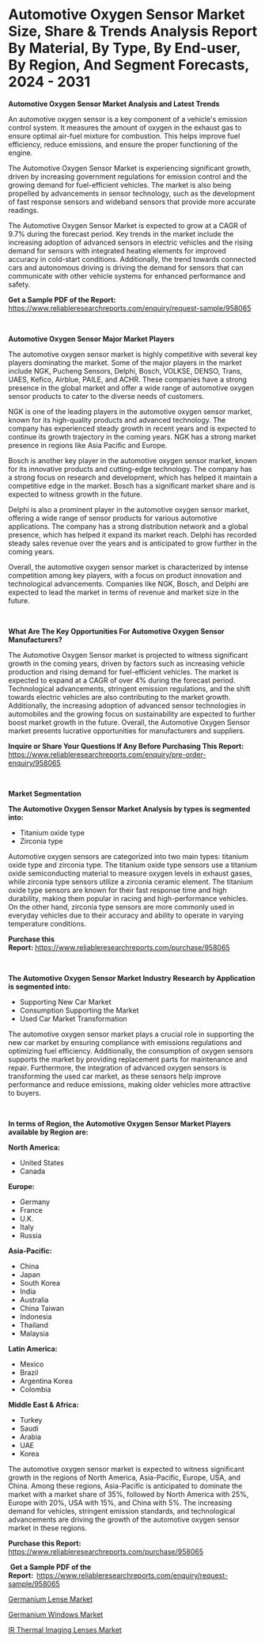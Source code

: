<p><h1>Automotive Oxygen Sensor Market Size, Share & Trends Analysis Report By Material, By Type, By End-user, By Region, And Segment Forecasts, 2024 - 2031</h1></p><p><strong>Automotive Oxygen Sensor Market Analysis and Latest Trends</strong></p>
<p><p>An automotive oxygen sensor is a key component of a vehicle's emission control system. It measures the amount of oxygen in the exhaust gas to ensure optimal air-fuel mixture for combustion. This helps improve fuel efficiency, reduce emissions, and ensure the proper functioning of the engine.</p><p>The Automotive Oxygen Sensor Market is experiencing significant growth, driven by increasing government regulations for emission control and the growing demand for fuel-efficient vehicles. The market is also being propelled by advancements in sensor technology, such as the development of fast response sensors and wideband sensors that provide more accurate readings.</p><p>The Automotive Oxygen Sensor Market is expected to grow at a CAGR of 9.7% during the forecast period. Key trends in the market include the increasing adoption of advanced sensors in electric vehicles and the rising demand for sensors with integrated heating elements for improved accuracy in cold-start conditions. Additionally, the trend towards connected cars and autonomous driving is driving the demand for sensors that can communicate with other vehicle systems for enhanced performance and safety.</p></p>
<p><strong>Get a Sample PDF of the Report:&nbsp;</strong> <a href="https://www.reliableresearchreports.com/enquiry/request-sample/958065">https://www.reliableresearchreports.com/enquiry/request-sample/958065</a></p>
<p>&nbsp;</p>
<p><strong>Automotive Oxygen Sensor Major Market Players</strong></p>
<p><p>The automotive oxygen sensor market is highly competitive with several key players dominating the market. Some of the major players in the market include NGK, Pucheng Sensors, Delphi, Bosch, VOLKSE, DENSO, Trans, UAES, Kefico, Airblue, PAILE, and ACHR. These companies have a strong presence in the global market and offer a wide range of automotive oxygen sensor products to cater to the diverse needs of customers.</p><p>NGK is one of the leading players in the automotive oxygen sensor market, known for its high-quality products and advanced technology. The company has experienced steady growth in recent years and is expected to continue its growth trajectory in the coming years. NGK has a strong market presence in regions like Asia Pacific and Europe.</p><p>Bosch is another key player in the automotive oxygen sensor market, known for its innovative products and cutting-edge technology. The company has a strong focus on research and development, which has helped it maintain a competitive edge in the market. Bosch has a significant market share and is expected to witness growth in the future.</p><p>Delphi is also a prominent player in the automotive oxygen sensor market, offering a wide range of sensor products for various automotive applications. The company has a strong distribution network and a global presence, which has helped it expand its market reach. Delphi has recorded steady sales revenue over the years and is anticipated to grow further in the coming years.</p><p>Overall, the automotive oxygen sensor market is characterized by intense competition among key players, with a focus on product innovation and technological advancements. Companies like NGK, Bosch, and Delphi are expected to lead the market in terms of revenue and market size in the future.</p></p>
<p>&nbsp;</p>
<p><strong>What Are The Key Opportunities For Automotive Oxygen Sensor Manufacturers?</strong></p>
<p><p>The Automotive Oxygen Sensor market is projected to witness significant growth in the coming years, driven by factors such as increasing vehicle production and rising demand for fuel-efficient vehicles. The market is expected to expand at a CAGR of over 4% during the forecast period. Technological advancements, stringent emission regulations, and the shift towards electric vehicles are also contributing to the market growth. Additionally, the increasing adoption of advanced sensor technologies in automobiles and the growing focus on sustainability are expected to further boost market growth in the future. Overall, the Automotive Oxygen Sensor market presents lucrative opportunities for manufacturers and suppliers.</p></p>
<p><strong>Inquire or Share Your Questions If Any Before Purchasing This Report:</strong> <a href="https://www.reliableresearchreports.com/enquiry/pre-order-enquiry/958065">https://www.reliableresearchreports.com/enquiry/pre-order-enquiry/958065</a></p>
<p>&nbsp;</p>
<p><strong>Market Segmentation</strong></p>
<p><strong>The Automotive Oxygen Sensor Market Analysis by types is segmented into:</strong></p>
<p><ul><li>Titanium oxide type</li><li>Zirconia type</li></ul></p>
<p><p>Automotive oxygen sensors are categorized into two main types: titanium oxide type and zirconia type. The titanium oxide type sensors use a titanium oxide semiconducting material to measure oxygen levels in exhaust gases, while zirconia type sensors utilize a zirconia ceramic element. The titanium oxide type sensors are known for their fast response time and high durability, making them popular in racing and high-performance vehicles. On the other hand, zirconia type sensors are more commonly used in everyday vehicles due to their accuracy and ability to operate in varying temperature conditions.</p></p>
<p><strong>Purchase this Report:&nbsp;</strong><a href="https://www.reliableresearchreports.com/purchase/958065">https://www.reliableresearchreports.com/purchase/958065</a></p>
<p>&nbsp;</p>
<p><strong>The Automotive Oxygen Sensor Market Industry Research by Application is segmented into:</strong></p>
<p><ul><li>Supporting New Car Market</li><li>Consumption Supporting the Market</li><li>Used Car Market Transformation</li></ul></p>
<p><p>The automotive oxygen sensor market plays a crucial role in supporting the new car market by ensuring compliance with emissions regulations and optimizing fuel efficiency. Additionally, the consumption of oxygen sensors supports the market by providing replacement parts for maintenance and repair. Furthermore, the integration of advanced oxygen sensors is transforming the used car market, as these sensors help improve performance and reduce emissions, making older vehicles more attractive to buyers.</p></p>
<p>&nbsp;</p>
<p><strong>In terms of Region, the Automotive Oxygen Sensor Market Players available by Region are:</strong></p>
<p>
    <p> <strong> North America: </strong>
        <ul>
            <li>United States</li>
            <li>Canada</li>
        </ul>
        </p> 
    <p> <strong> Europe: </strong>
        <ul>
            <li>Germany</li>
            <li>France</li>
            <li>U.K.</li>
            <li>Italy</li>
            <li>Russia</li>
        </ul>
        </p> 
    <p> <strong> Asia-Pacific: </strong>
        <ul>
            <li>China</li>
            <li>Japan</li>
            <li>South Korea</li>
            <li>India</li>
            <li>Australia</li>
            <li>China Taiwan</li>
            <li>Indonesia</li>
            <li>Thailand</li>
            <li>Malaysia</li>
        </ul>
        </p> 
    <p> <strong> Latin America: </strong>
        <ul>
            <li>Mexico</li>
            <li>Brazil</li>
            <li>Argentina Korea</li>
            <li>Colombia</li>
        </ul>
        </p> 
    <p> <strong> Middle East & Africa: </strong>
        <ul>
            <li>Turkey</li>
            <li>Saudi</li>
            <li>Arabia</li>
            <li>UAE</li>
            <li>Korea</li>
        </ul>
    </p>
    </p>
<p><p>The automotive oxygen sensor market is expected to witness significant growth in the regions of North America, Asia-Pacific, Europe, USA, and China. Among these regions, Asia-Pacific is anticipated to dominate the market with a market share of 35%, followed by North America with 25%, Europe with 20%, USA with 15%, and China with 5%. The increasing demand for vehicles, stringent emission standards, and technological advancements are driving the growth of the automotive oxygen sensor market in these regions.</p></p>
<p><strong>Purchase this Report: </strong><a href="https://www.reliableresearchreports.com/purchase/958065">https://www.reliableresearchreports.com/purchase/958065</a></p>
<p>&nbsp;<strong>Get a Sample PDF of the Report:&nbsp;&nbsp;</strong><a href="https://www.reliableresearchreports.com/enquiry/request-sample/958065">https://www.reliableresearchreports.com/enquiry/request-sample/958065</a></p>
<p><strong></strong></p>
<p><p><a href="https://view.publitas.com/reportprime-1/germanium-lense-market-research-report-reveals-the-latest-trends-and-opportunities-of-this-market-for-period-from-2023-2030/">Germanium Lense Market</a></p><p><a href="https://view.publitas.com/reportprime-1/global-germanium-windows-market-by-types-applications-and-major-players-with-regional-growth-rate-analysis-and-development-situation-from-2023-to-2030/">Germanium Windows Market</a></p><p><a href="https://view.publitas.com/reportprime-1/ir-thermal-imaging-lenses-market-offers-provide-insightful-data-for-the-time-period-from-2023-to-2030-and-also-provide-analysis-based-on-application-type-and-region/">IR Thermal Imaging Lenses Market</a></p></p>
